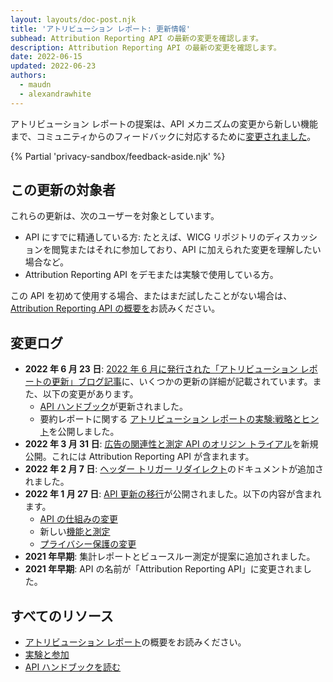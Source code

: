 ```yaml
---
layout: layouts/doc-post.njk
title: 'アトリビューション レポート: 更新情報'
subhead: Attribution Reporting API の最新の変更を確認します。
description: Attribution Reporting API の最新の変更を確認します。
date: 2022-06-15
updated: 2022-06-23
authors:
  - maudn
  - alexandrawhite
---
```


アトリビューション レポートの提案は、API メカニズムの変更から新しい機能まで、コミュニティからのフィードバックに対応するために[変更されました](#changelog)。

{% Partial 'privacy-sandbox/feedback-aside.njk' %}

## この更新の対象者

これらの更新は、次のユーザーを対象としています。

- API にすでに精通している方: たとえば、WICG リポジトリのディスカッションを閲覧またはそれに参加しており、API に加えられた変更を理解したい場合など。
- Attribution Reporting API をデモまたは実験で使用している方。

この API を初めて使用する場合、またはまだ試したことがない場合は、[Attribution Reporting API の概要を](/docs/privacy-sandbox/attribution-reporting-introduction/)お読みください。

## 変更ログ

- **2022 年 6 月 23 日**: [2022 年 6 月に発行された「アトリビューション レポートの更新」ブログ記事](/blog/attribution-reporting-updates-june-2022)に、いくつかの更新の詳細が記載されています。また、以下の変更があります。
    - [API ハンドブック](https://docs.google.com/document/d/1BXchEk-UMgcr2fpjfXrQ3D8VhTR-COGYS1cwK_nyLfg/edit)が更新されました。
    - 要約レポートに関する [アトリビューション レポートの実験:戦略とヒント](https://docs.google.com/document/d/1bU0a_njpDcRd9vDR0AJjwJjrf3Or8vAzyfuK8JZDEfo/edit?usp=sharing)を公開しました。
- **2022 年 3 月 31 日**: [広告の関連性と測定 API のオリジン トライアル](/blog/privacy-sandbox-unified-origin-trial/)を新規公開。これには Attribution Reporting API が含まれます。
- **2022 年 2 月 7 日**: [ヘッダー トリガー リダイレクト](/blog/attribution-reporting-jan-2022-updates/#header-trigger-redirect)のドキュメントが追加されました。
- **2022 年 1 月 27 日**: [API 更新の移行](/blog/attribution-reporting-jan-2022-updates/)が公開されました。以下の内容が含まれます。
    - [API の仕組みの変更](/blog/attribution-reporting-jan-2022-updates/#mechanism-changes)
    - 新しい[機能と測定](/blog/attribution-reporting-jan-2022-updates/#new-features)
    - [プライバシー保護の変更](/blog/attribution-reporting-jan-2022-updates/#privacy-changes)
- **2021 年早期**: 集計レポートとビュースルー測定が提案に追加されました。
- **2021 年早期**: API の名前が「Attribution Reporting API」に変更されました。

## すべてのリソース

- [アトリビューション レポート](/docs/privacy-sandbox/attribution-reporting-introduction/)の概要をお読みください。
- [実験と参加](/docs/privacy-sandbox/attribution-reporting-experiment/)
- [API ハンドブックを読む](https://docs.google.com/document/d/1BXchEk-UMgcr2fpjfXrQ3D8VhTR-COGYS1cwK_nyLfg/edit?usp=sharing)
